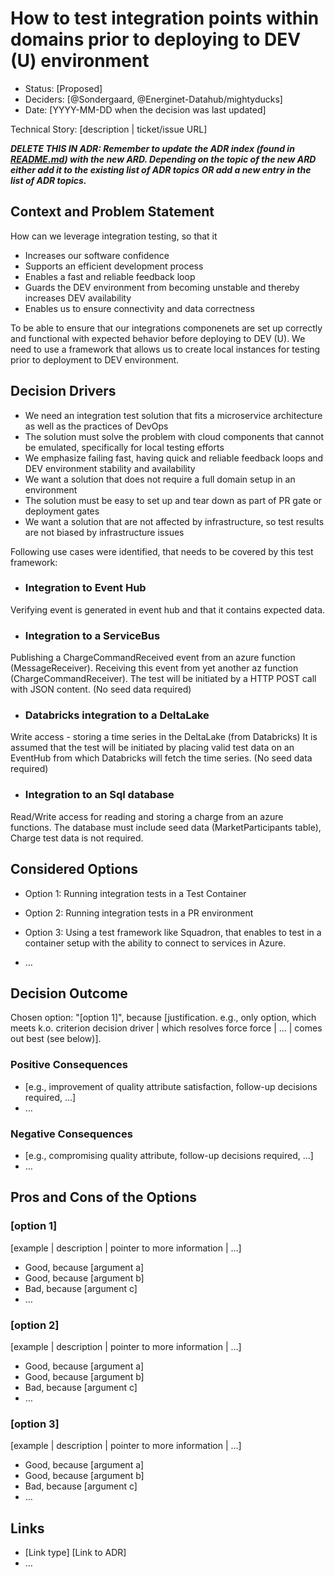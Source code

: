 # How to test integration points within domains prior to deploying to DEV (U) environment

* Status: [Proposed]
* Deciders: [@Sondergaard, @Energinet-Datahub/mightyducks]
* Date: [YYYY-MM-DD when the decision was last updated] <!-- optional -->

Technical Story: [description | ticket/issue URL] <!-- optional -->

***DELETE THIS IN ADR: Remember to update the ADR index (found in [README.md](README.md)) with the new ARD. Depending on the topic of the new ARD either add it to the existing list of ADR topics OR add a new entry in the list of ADR topics.***

## Context and Problem Statement

How can we leverage integration testing, so that it

* Increases our software confidence
* Supports an efficient development process
* Enables a fast and reliable feedback loop
* Guards the DEV environment from becoming unstable and thereby increases DEV availability
* Enables us to ensure connectivity and data correctness

To be able to ensure that our integrations componenets are set up correctly and functional with expected behavior before deploying to DEV (U). We need to use a framework that allows us to create local instances for testing prior to deployment to DEV environment.

## Decision Drivers

* We need an integration test solution that fits a microservice architecture as well as the practices of DevOps
* The solution must solve the problem with cloud components that cannot be emulated, specifically for local testing efforts
* We emphasize failing fast, having quick and reliable feedback loops and DEV environment stability and availability
* We want a solution that does not require a full domain setup in an environment
* The solution must be easy to set up and tear down as part of PR gate or deployment gates
* We want a solution that are not affected by infrastructure, so test results are not biased by infrastructure issues


Following use cases were identified, that needs to be covered by this test framework:

* ### Integration to Event Hub

Verifying event is generated in event hub and that it contains expected data.

* ### Integration to a ServiceBus

Publishing a ChargeCommandReceived event from an azure function (MessageReceiver). Receiving this event from yet another az function (ChargeCommandReceiver). 
The test will be initiated by a HTTP POST call with JSON content.
(No seed data required)

* ### Databricks integration to a DeltaLake

Write access - storing a time series in the DeltaLake (from Databricks)
It is assumed that the test will be initiated by placing valid test data on an EventHub from which Databricks will fetch the time series.
(No seed data required)

* ### Integration to an Sql database

Read/Write access for reading and storing a charge from an azure functions.
The database must include seed data (MarketParticipants table), Charge test data is not required.

## Considered Options

* Option 1: Running integration tests in a Test Container
* Option 2: Running integration tests in a PR environment
* Option 3: Using a test framework like Squadron, that enables to test in a container setup with the ability to connect to services in Azure.

* … <!-- numbers of options can vary -->

## Decision Outcome

Chosen option: "[option 1]", because [justification. e.g., only option, which meets k.o. criterion decision driver | which resolves force force | … | comes out best (see below)].

### Positive Consequences <!-- optional -->

* [e.g., improvement of quality attribute satisfaction, follow-up decisions required, …]
* …

### Negative Consequences <!-- optional -->

* [e.g., compromising quality attribute, follow-up decisions required, …]
* …

## Pros and Cons of the Options <!-- optional -->

### [option 1]

[example | description | pointer to more information | …] <!-- optional -->

* Good, because [argument a]
* Good, because [argument b]
* Bad, because [argument c]
* … <!-- numbers of pros and cons can vary -->

### [option 2]

[example | description | pointer to more information | …] <!-- optional -->

* Good, because [argument a]
* Good, because [argument b]
* Bad, because [argument c]
* … <!-- numbers of pros and cons can vary -->

### [option 3]

[example | description | pointer to more information | …] <!-- optional -->

* Good, because [argument a]
* Good, because [argument b]
* Bad, because [argument c]
* … <!-- numbers of pros and cons can vary -->

## Links <!-- optional -->

* [Link type] [Link to ADR] <!-- example: Refined by [ADR-0005](0005-example.md) -->
* … <!-- numbers of links can vary -->
